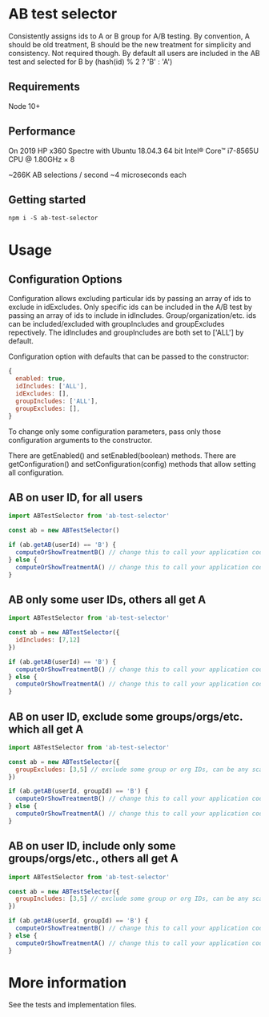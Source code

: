 # AB test selector

Consistently assigns ids to A or B group for A/B testing.
By convention, A should be old treatment, B should be the new treatment for simplicity and consistency. Not required though.
By default all users are included in the AB test and selected for B by (hash(id) % 2 ? 'B' : 'A')

## Requirements

Node 10+

## Performance

On 2019 HP x360 Spectre with Ubuntu 18.04.3 64 bit
Intel® Core™ i7-8565U CPU @ 1.80GHz × 8

~266K AB selections / second
~4 microseconds each

## Getting started

```console
npm i -S ab-test-selector
```

# Usage

## Configuration Options

Configuration allows excluding particular ids by passing an array of ids to exclude in idExcludes.
Only specific ids can be included in the A/B test by passing an array of ids to include in idIncludes.
Group/organization/etc. ids can be included/excluded with groupIncludes and groupExcludes repectively.
The idIncludes and groupIncludes are both set to ['ALL'] by default.

Configuration option with defaults that can be passed to the constructor:
```javascript
{
  enabled: true,
  idIncludes: ['ALL'],
  idExcludes: [],
  groupIncludes: ['ALL'],
  groupExcludes: [],
}
```
To change only some configuration parameters, pass only those configuration arguments to the constructor.

There are getEnabled() and setEnabled(boolean) methods.
There are getConfiguration() and setConfiguration(config) methods that allow setting all configuration.


## AB on user ID, for all users

```javascript
import ABTestSelector from 'ab-test-selector'

const ab = new ABTestSelector()

if (ab.getAB(userId) == 'B') {
  computeOrShowTreatmentB() // change this to call your application code
} else {
  computeOrShowTreatmentA() // change this to call your application code
}
```

## AB only some user IDs, others all get A

```javascript
import ABTestSelector from 'ab-test-selector'

const ab = new ABTestSelector({
  idIncludes: [7,12]
})

if (ab.getAB(userId) == 'B') {
  computeOrShowTreatmentB() // change this to call your application code
} else {
  computeOrShowTreatmentA() // change this to call your application code
}
```

## AB on user ID, exclude some groups/orgs/etc. which all get A
```javascript
import ABTestSelector from 'ab-test-selector'

const ab = new ABTestSelector({
  groupExcludes: [3,5] // exclude some group or org IDs, can be any scalar, like string or UUID, etc.
})

if (ab.getAB(userId, groupId) == 'B') {
  computeOrShowTreatmentB() // change this to call your application code
} else {
  computeOrShowTreatmentA() // change this to call your application code
}
```

## AB on user ID, include only some groups/orgs/etc., others all get A
```javascript
import ABTestSelector from 'ab-test-selector'

const ab = new ABTestSelector({
  groupIncludes: [3,5] // exclude some group or org IDs, can be any scalar, like string or UUID, etc.
})

if (ab.getAB(userId, groupId) == 'B') {
  computeOrShowTreatmentB() // change this to call your application code
} else {
  computeOrShowTreatmentA() // change this to call your application code
}
```

# More information

See the tests and implementation files.

